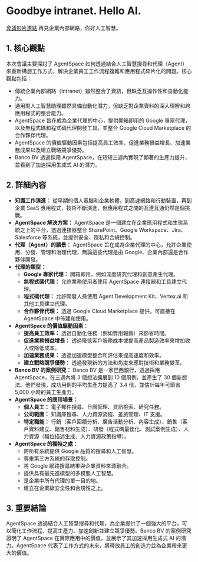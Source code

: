 # Goodbye intranet. Hello AI.
[會議影片連結](https://www.youtube.com/watch?v=T36sU3iftmI)
再見企業內部網路，你好人工智慧。

## 1. 核心觀點

本次會議主要探討了 AgentSpace 如何透過結合人工智慧搜尋和代理（Agent）來重新構想工作方式，解決企業員工工作流程複雜和應用程式碎片化的問題。核心觀點包括：

*   傳統企業內部網路（Intranet）雖然整合了資訊，但缺乏互操作性和自動化能力。
*   通用型人工智慧助理雖然具備自動化潛力，但缺乏對企業資料的深入理解和跨應用程式的整合能力。
*   AgentSpace 旨在成為企業代理的中心，提供開箱即用的 Google 專家代理，以及無程式碼和程式碼代理開發工具，並整合 Google Cloud Marketplace 的合作夥伴代理。
*   AgentSpace 的價值驅動因素包括提高員工效率、促進業務損益增長、加速業務成果以及建立戰略競爭優勢。
*   Banco BV 透過採用 AgentSpace，在短短三週內實現了顯著的生產力提升，並看到了加速採用生成式 AI 的潛力。

## 2. 詳細內容

*   **知識工作演進：** 從早期的個人電腦和企業軟體，到高速網路和行動裝置，再到企業 SaaS 應用程式，技術不斷演進，但應用程式之間的互連互通仍然是個挑戰。
*   **AgentSpace 解決方案：** AgentSpace 是一個建立在企業應用程式和生態系統之上的平台，透過連接器整合 SharePoint、Google Workspace、Jira、Salesforce 等系統，並提供安全、隱私和合規控制。
*   **代理（Agent）的願景：** AgentSpace 旨在成為企業代理的中心，允許企業使用、分發、管理和治理代理，無論這些代理是由 Google、企業內部還是合作夥伴開發。
*   **代理的類型：**
    *   **Google 專家代理：** 開箱即用，例如深度研究代理和創意產生代理。
    *   **無程式碼代理：** 允許業務使用者使用 AgentSpace 連接器和工具建立代理。
    *   **程式碼代理：** 允許開發人員使用 Agent Development Kit、Vertex.ai 和其他工具建立代理。
    *   **合作夥伴代理：** 透過 Google Cloud Marketplace 提供，可直接在 AgentSpace 中佈建和使用。
*   **AgentSpace 的價值驅動因素：**
    *   **提高員工效率：** 透過自動化任務（例如費用報銷）來節省時間。
    *   **促進業務損益增長：** 透過降低客戶服務成本或提高產品製造效率來增加收入或降低成本。
    *   **加速業務成果：** 透過加速模型整合和評估來提高速度和效率。
    *   **建立戰略競爭優勢：** 透過發現新的方法和角度來應對技術和業務變革。
*   **Banco BV 的案例研究：** Banco BV 是一家巴西銀行，透過採用 AgentSpace，在三週內將 3 個想法擴展到 10 個用例，並產生了 30 個新想法。他們發現，成功用例的平均生產力提高了 3.4 倍，並估計每年可節省 5,000 小時的員工生產力。
*   **AgentSpace 的應用場景：**
    *   **個人員工：** 電子郵件搜尋、日曆管理、資訊檢索、研究任務。
    *   **公司範圍：** 知識庫搜尋、人力資源流程、差旅管理、IT 支援。
    *   **特定職能：** 行銷（客戶回饋分析、廣告活動分析、內容生成）、銷售（客戶資料建立、銷售材料生成）、研發（程式碼最佳化、測試案例生成）、人力資源（職位描述生成、人力資源政策指導）。
*   **AgentSpace 的獨特之處：**
    *   跨所有系統提供 Google 品質的搜尋和人工智慧。
    *   尊重第三方系統的存取控制。
    *   將 Google 網路搜尋結果與企業資料來源融合。
    *   提供具有最先進模型的多模態人工智慧。
    *   是企業中所有代理的單一目的地。
    *   建立在企業級安全性和合規性之上。

## 3. 重要結論

AgentSpace 透過結合人工智慧搜尋和代理，為企業提供了一個強大的平台，可以簡化工作流程、提高生產力、加速創新並建立競爭優勢。Banco BV 的案例研究證明了 AgentSpace 在實際應用中的價值，並展示了其加速採用生成式 AI 的潛力。AgentSpace 代表了工作方式的未來，將釋放員工的創造力並為企業帶來更大的價值。
